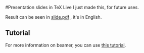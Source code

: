 #Presentation slides in TeX Live
I just made this, for future uses. 

Result can be seen in [slide.pdf](https://github.com/prp-e/texlive-slide/blob/master/slide.pdf) , it's in English. 

## Tutorial
For more information on beamer, you can use [this tutorial](https://www.uncg.edu/cmp/reu/presentations/Charles%20Batts%20-%20Beamer%20Tutorial.pdf).

